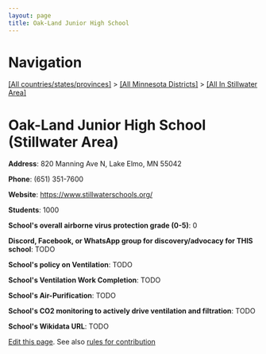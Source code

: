 ```yaml
---
layout: page
title: Oak-Land Junior High School
---
```

# Navigation

[[All countries/states/provinces]](../../..) > [[All Minnesota Districts]](../..) > [[All In Stillwater Area]](..)

# Oak-Land Junior High School (Stillwater Area)

**Address**: 820 Manning Ave N, Lake Elmo, MN 55042

**Phone**: (651) 351-7600

**Website**: <https://www.stillwaterschools.org/>

**Students**: 1000

**School's overall airborne virus protection grade (0-5)**: 0

**Discord, Facebook, or WhatsApp group for discovery/advocacy for THIS school**: TODO

**School's policy on Ventilation**: TODO

**School's Ventilation Work Completion**: TODO

**School's Air-Purification**: TODO

**School's CO2 monitoring to actively drive ventilation and filtration**: TODO

**School's Wikidata URL**: TODO


[Edit this page](https://github.com/ventilate-schools/MN/edit/main/./Stillwater_Area/Oak-Land_Junior_High_School.md). See also [rules for contribution](../../../contribution-rules/)
